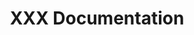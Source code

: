 ---
title: XXX Documentation
description: Create a meta description that informs user what this documentation website is for and what it offers (between 120-160 chars).
template: home.html
hide:
- toc
- footer
---